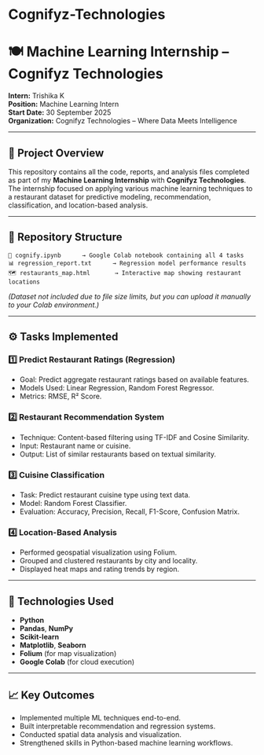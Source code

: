 # Cognifyz-Technologies

# 🍽️ Machine Learning Internship – Cognifyz Technologies  

**Intern:** Trishika K  
**Position:** Machine Learning Intern  
**Start Date:** 30 September 2025  
**Organization:** Cognifyz Technologies – Where Data Meets Intelligence  

---

## 🧠 Project Overview  
This repository contains all the code, reports, and analysis files completed as part of my **Machine Learning Internship** with **Cognifyz Technologies**.  
The internship focused on applying various machine learning techniques to a restaurant dataset for predictive modeling, recommendation, classification, and location-based analysis.

---

## 📂 Repository Structure  
```
📘 cognify.ipynb      → Google Colab notebook containing all 4 tasks    
📊 regression_report.txt      → Regression model performance results  
🗺️ restaurants_map.html       → Interactive map showing restaurant locations  
```
*(Dataset not included due to file size limits, but you can upload it manually to your Colab environment.)*

---

## ⚙️ Tasks Implemented  

### **1️⃣ Predict Restaurant Ratings (Regression)**
- Goal: Predict aggregate restaurant ratings based on available features.  
- Models Used: Linear Regression, Random Forest Regressor.  
- Metrics: RMSE, R² Score.  

### **2️⃣ Restaurant Recommendation System**
- Technique: Content-based filtering using TF-IDF and Cosine Similarity.  
- Input: Restaurant name or cuisine.  
- Output: List of similar restaurants based on textual similarity.  

### **3️⃣ Cuisine Classification**
- Task: Predict restaurant cuisine type using text data.  
- Model: Random Forest Classifier.  
- Evaluation: Accuracy, Precision, Recall, F1-Score, Confusion Matrix.  

### **4️⃣ Location-Based Analysis**
- Performed geospatial visualization using Folium.  
- Grouped and clustered restaurants by city and locality.  
- Displayed heat maps and rating trends by region.  

---

## 🧰 Technologies Used  
- **Python**
- **Pandas**, **NumPy**
- **Scikit-learn**
- **Matplotlib**, **Seaborn**
- **Folium** (for map visualization)
- **Google Colab** (for cloud execution)

---

## 📈 Key Outcomes  
- Implemented multiple ML techniques end-to-end.  
- Built interpretable recommendation and regression systems.  
- Conducted spatial data analysis and visualization.  
- Strengthened skills in Python-based machine learning workflows.  
